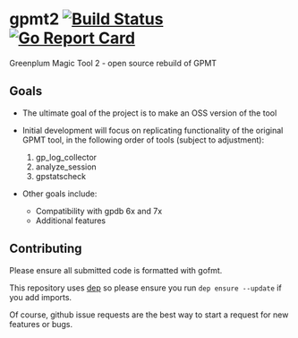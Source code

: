 
# gpmt2  [![Build Status](https://travis-ci.org/pivotal-gss/gpmt2.svg?branch=master)](https://travis-ci.org/pivotal-gss/gpmt2)  [![Go Report Card](https://goreportcard.com/badge/github.com/pivotal-gss/gpmt2)](https://goreportcard.com/report/github.com/pivotal-gss/gpmt2)
Greenplum Magic Tool 2 - open source rebuild of GPMT


## Goals

- The ultimate goal of the project is to make an OSS version of the tool
- Initial development will focus on replicating functionality of the original GPMT tool, in the following order of tools (subject to adjustment):
  1. gp_log_collector
  2. analyze_session
  3. gpstatscheck
  
  
- Other goals include:
  - Compatibility with gpdb 6x and 7x
  - Additional features
  

## Contributing

Please ensure all submitted code is formatted with gofmt. 

This repository uses [dep](https://github.com/golang/dep) so please ensure you run `dep ensure --update` if you add imports. 

Of course, github issue requests are the best way to start a request for new features or bugs.
